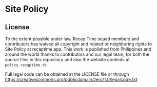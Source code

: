 # Site Policy

## License

To the extent possible under law, Recap Time squad members and contributors has waived all copyright and related or neighboring rights to Site Policy at recaptime.app. This work is published from Philippines and around the world thanks to contributors and our legal team, for both the source files in this repository and also the website contents at `policy.recaptime.tk`.

Full legal code can be obtained at the LICENSE file or through <https://creativecommons.org/publicdomain/zero/1.0/legalcode.txt>

